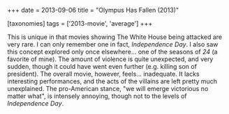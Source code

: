 +++
date = 2013-09-06
title = "Olympus Has Fallen (2013)"

[taxonomies]
tags = ['2013-movie', 'average']
+++

This is unique in that movies showing The White House being attacked are
very rare. I can only remember one in fact, *Independence Day*. I also
saw this concept explored only once elsewhere\... one of the seasons of
*24* (a favorite of mine). The amount of violence is quite unexpected,
and very sudden, though it could have went even further (e.g. killing
son of president). The overall movie, however, feels\... inadequate. It
lacks interesting performances, and the acts of the villains are left
pretty much unexplained. The pro-American stance, \"we will emerge
victorious no matter what\", is intensely annoying, though not to the
levels of *Independence Day*.
